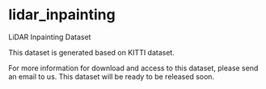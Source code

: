 # lidar_inpainting
LiDAR Inpainting Dataset

This dataset is generated based on KITTI dataset.

For more information for download and access to this dataset, please send an email to us.
This dataset will be ready to be released soon.

